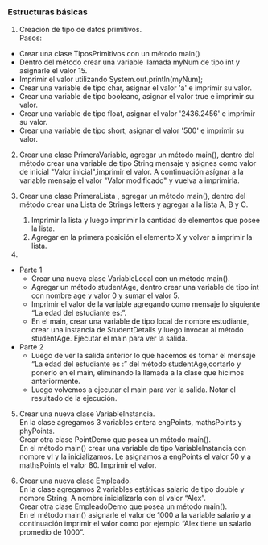 ### Estructuras básicas

1. Creación de tipo de datos primitivos.   
Pasos:
- Crear una clase TiposPrimitivos con un método main()
- Dentro del método crear una variable llamada myNum de tipo int y asignarle el valor 15.
- Imprimir el valor utilizando System.out.println(myNum);
- Crear una variable de tipo char, asignar el valor 'a' e imprimir su valor.
- Crear una variable de tipo booleano, asignar el valor true e imprimir su valor.
- Crear una variable de tipo float, asignar el valor '2436.2456' e imprimir su valor.
- Crear una variable de tipo short, asignar el valor '500' e imprimir su valor.

2. Crear una clase PrimeraVariable, agregar un método main(), dentro del método crear una variable de tipo String mensaje y asignes como valor de inicial "Valor inicial",imprimir el valor. A continuación asígnar a la variable mensaje el valor "Valor modificado" y vuelva a imprimirla.

3. Crear una clase PrimeraLista , agregar un método main(), dentro del método crear una Lista de Strings letters y agregar a la lista A, B y C.
	1. Imprimir la lista y luego imprimir la cantidad de elementos que posee la lista.
	2. Agregar en la primera posición el elemento X y volver a imprimir la lista.

4. 
- Parte 1
	- Crear una nueva clase VariableLocal con un método main().
	- Agregar un método studentAge, dentro crear una variable de tipo int con nombre age y valor 0 y sumar el valor 5.
	- Imprimir el valor de la variable agregando como mensaje lo siguiente “La edad del estudiante es:”.
	- En el main, crear una variable de tipo local de nombre estudiante, crear una instancia de StudentDetails y luego invocar al método studentAge. Ejecutar el main para ver la salida.
- Parte 2
	- Luego de ver la salida anterior lo que hacemos es tomar el mensaje “La edad del estudiante es :” del método studentAge,cortarlo y ponerlo en el main, eliminando la llamada a la clase que hicimos anteriormente.
	- Luego volvemos a ejecutar el main para ver la salida. Notar el resultado de la ejecución.

5. Crear una nueva clase VariableInstancia.  
En la clase agregamos 3 variables entera engPoints, mathsPoints y phyPoints.  
Crear otra clase PointDemo que posea un método main().  
En el método main() crear una variable de tipo VariableInstancia con nombre vI y la inicializamos.
Le asignamos a engPoints el valor 50 y a mathsPoints el valor 80.
Imprimir el valor.

6. Crear una nueva clase Empleado.  
En la clase agregamos 2 variables estáticas salario de tipo double y nombre String. A nombre inicializarla con el valor “Alex”.  
Crear otra clase EmpleadoDemo que posea un método main().  
En el método main() asignarle el valor de 1000 a la variable salario y a continuación imprimir el valor como por ejemplo “Alex tiene un salario promedio de 1000”.  
